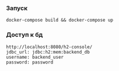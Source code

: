 ### Запуск

```
docker-compose build && docker-compose up
```

### Доступ к бд

```
http://localhost:8080/h2-console/
jdbc_url: jdbc:h2:mem:backend_db
username: backend_user
password: password
```
